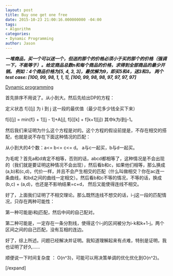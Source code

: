 ```yaml
---
layout: post
title: Buy one get one free
date: 2015-10-23 21:00:16.000000000 -04:00
tags:
- Algorithm
categories:
- Dynamic Programming
author: Jason
---
```

<p><strong><em>一堆商品，买一个可以送一个，但送的那个的价格必须小于买的那个的价格（强调一下，不能等于）。给定商品总数n和每个商品的价格，求得到全部商品的最少开销。 例如：4个商品价格为[5, 4, 3, 3]，最优解为9，即买5和4，送3和3。 两个test case: [100, 99, 98, 1, 1, 1], [100, 99, 98, 98, 97, 97, 97, 97]</em></strong></p>


<p><a href="http://www.jiuzhang.com/qa/221/">Dynamic programming</a></p>

首先排序不用说了。从小到大。然后先给出DP的方程：</p>
<p>定义状态 f[i][j] 为 i 到 j 这一段的最优值（最少花多少钱全买下来）</p>
    f[i][j] = min(f[i + 1][j - 1]+A[j], f[i][k] + f[k+1][j]) 其中k为i到j-1。</p>
然后我们来证明为什么这个方程是对的。这个方程的假设前提是，不存在相交的搭配，也就是说不存在下面这种情况的匹配：</p>
<p>从小到大的4个数：a&lt;= b&lt;= c&lt;= d。 a与c一起买，b与d一起买。</p>
为毛呢？首先a和d肯定不相等，否则的话，abcd都相等了，这种情况是不会出现的（我们就是要证明这种情况不会出现），然后看b和c，如果他们相等，那么换成(a,b)和(c,d)，代价一样，并且不会产生相交的匹配（什么叫做相交？你在ac连一条曲线，和bd之间的曲线一定相交）。然后看b和c不等的情况，不等的话，换成(b,c) + (a,d)，也还是不影响结果=c+d， 然后又能使得连线不相交。</p>
<p>好了，上面我们证明了不相交理论。那么既然连线不想交的话，i-j这一段的匹配情况，只存在两种可能性：</p>
<p>第一种可能是i和j匹配，然后中间的自己配对。</p>
第二种可能是，一定存在一条分割线，使得这个i-j的区间被分为i-k和k+1-j，两个区间之间的自己匹配，没有互相的连边。</p>
好了，综上所述。问题已经解决并证明。我知道理解起来有点难，特别是证明，我也证明了好久……</p>
<p>顺便说一下时间复杂度 ： O(n^3)，可能可以用决策单调的优化优化到O(n^2)。</p>
[/expand]</p>
